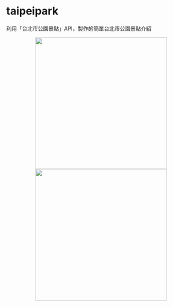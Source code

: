 # taipeipark
利用「台北市公園景點」API，製作的簡單台北市公園景點介紹
<p align="center">
  <img src="http://i.imgur.com/ikFsbT3.png" width="350"/>
  <img src="http://i.imgur.com/frlB2I2.jpg" width="350"/>
</p>
